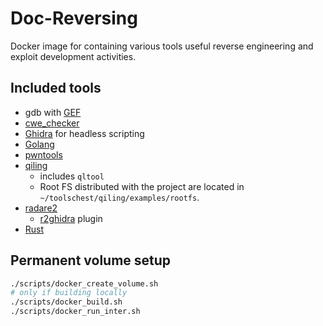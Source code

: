 # Doc-Reversing

Docker image for containing various tools useful reverse engineering and exploit
development activities.


## Included tools

* gdb with [GEF](https://github.com/hugsy/gef)
* [cwe_checker](https://github.com/fkie-cad/cwe_checker)
* [Ghidra](https://ghidra-sre.org/) for headless scripting
* [Golang](https://go.dev/)
* [pwntools](https://github.com/Gallopsled/pwntools)
* [qiling](https://github.com/qilingframework/qiling)
  * includes `qltool`
  * Root FS distributed with the project are located in
    `~/toolschest/qiling/examples/rootfs`.
* [radare2](https://github.com/radareorg/radare2)
  * [r2ghidra](https://github.com/radareorg/r2ghidra) plugin
* [Rust](https://www.rust-lang.org/)

## Permanent volume setup

```bash
./scripts/docker_create_volume.sh
# only if building locally
./scripts/docker_build.sh
./scripts/docker_run_inter.sh
```
